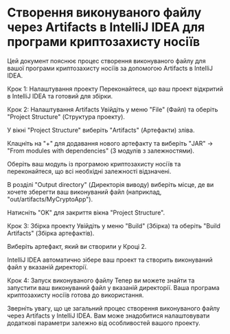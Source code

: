 # Створення виконуваного файлу через Artifacts в IntelliJ IDEA для програми криптозахисту носіїв

Цей документ пояснює процес створення виконуваного файлу для вашої програми криптозахисту носіїв за допомогою Artifacts в IntelliJ IDEA.

Крок 1: Налаштування проекту
Переконайтеся, що ваш проект відкритий в IntelliJ IDEA та готовий для збірки.

Крок 2: Налаштування Artifacts
Увійдіть у меню "File" (Файл) та оберіть "Project Structure" (Структура проекту).

У вікні "Project Structure" виберіть "Artifacts" (Артефакти) зліва.

Клацніть на "+" для додавання нового артефакту та виберіть "JAR" -> "From modules with dependencies" (З модулів з залежностями).

Оберіть ваш модуль із програмою криптозахисту носіїв та переконайтеся, що всі необхідні залежності відзначені.

В розділі "Output directory" (Директорія виводу) виберіть місце, де ви хочете зберегти ваш виконуваний файл (наприклад, "out/artifacts/MyCryptoApp").

Натисніть "OK" для закриття вікна "Project Structure".

Крок 3: Збірка проекту
Увійдіть у меню "Build" (Збірка) та оберіть "Build Artifacts" (Збірка артефактів).

Виберіть артефакт, який ви створили у Кроці 2.

IntelliJ IDEA автоматично зібере ваш проект та створить виконуваний файл у вказаній директорії.

Крок 4: Запуск виконуваного файлу
Тепер ви можете знайти та запустити ваш виконуваний файл у вказаній директорії. Ваша програма криптозахисту носіїв готова до використання.

Зверніть увагу, що це загальний процес створення виконуваного файлу через Artifacts у IntelliJ IDEA. Вам може знадобитися налаштовувати додаткові параметри залежно від особливостей вашого проекту.
